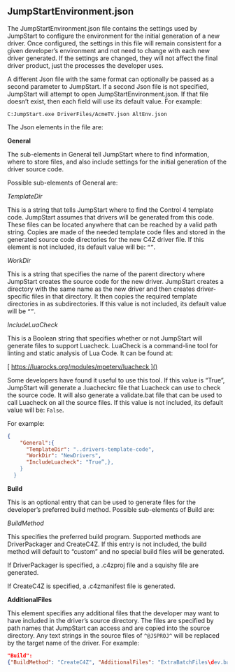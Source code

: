 
## JumpStartEnvironment.json

The JumpStartEnvironment.json file contains the settings used by JumpStart
to configure the environment for the initial generation of a new
driver. Once configured, the settings in this file will remain consistent for a
given developer’s environment and not need to change with each new
driver generated. If the settings are changed, they will not affect the final driver product, just the processes the developer uses.

A different Json file with the same format can optionally be passed as a
second parameter to JumpStart. If a second Json file is not specified,
JumpStart will attempt to open JumpStartEnvironment.json. If that file
doesn’t exist, then each field will use its default value. For example:


`C:JumpStart.exe DriverFiles/AcmeTV.json AltEnv.json`


The Json elements in the file are:

**General**

The sub-elements in General tell JumpStart where to find information, where to store files, and also include settings for the initial generation of the driver source code.

Possible sub-elements of General are:

_TemplateDir_

This is a string that tells JumpStart where to find the Control 4 template code. JumpStart assumes that drivers will be generated from this code. These files can be located anywhere that can be reached by a valid path string. Copies are  made of the needed template code files and stored in the generated source code directories for the new C4Z driver file. If this element is not included, its default value will be: `“”`.


_WorkDir_

This is a string that specifies the name of the parent directory where JumpStart creates the source code for the new driver. JumpStart creates a directory with the same name as the new driver and then creates driver-specific files in that directory. It then copies the required template directories in as subdirectories. If this value is not included, its default value will be `“”`.


_IncludeLuaCheck_

This is a Boolean string that specifies whether or not JumpStart will generate files to support Luacheck. LuaCheck is a command-line tool for linting and static analysis of Lua Code. It can be found at:

[ https://luarocks.org/modules/mpeterv/luacheck ]()

Some developers have found it useful to use this tool. If this value is “True”,  JumpStart will generate a .luacheckrc file that Luacheck can use to check the source code. It will also generate a validate.bat file that can be used to call Luacheck on all the source files. If this value is not included, its default value will be: `False`. 

For example: 

```json
{
	"General":{
	  "TemplateDir": "..drivers-template-code", 
	  "WorkDir": "NewDrivers",
	  "IncludeLuacheck": "True”,},
	}
  }
```

**Build**

This is an optional entry that can be used to generate files for the developer’s preferred build method. Possible sub-elements of Build are:


_BuildMethod_

This specifies the preferred build program. Supported methods are DriverPackager and CreateC4Z. If this entry is not included, the build method will default to “custom” and no special build files will be generated.

If DriverPackager is specified, a .c4zproj file and a squishy file are generated.

If CreateC4Z is specified, a .c4zmanifest file is generated.


**AdditionalFiles**

This element specifies any additional files that the developer may want to have included in the driver’s source directory. The files are specified by path names that JumpStart can access and are copied into the source directory. Any text strings in the source files of `^@JSPROJ^` will be replaced by the target name of the driver. For example:

```json
"Build": 
{"BuildMethod": "CreateC4Z", "AdditionalFiles": "ExtraBatchFiles\dev.bat", "ExtraBatchFiles\rel.bat", "ExtraBatchFiles\rel.sh"},
```






